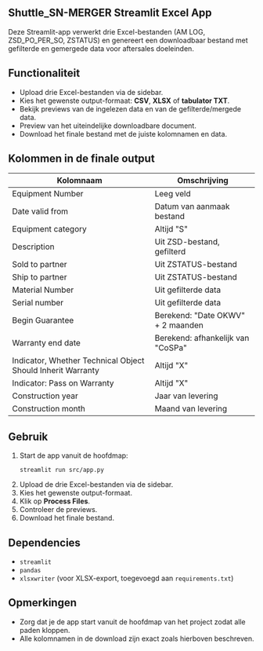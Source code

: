 ## Shuttle_SN-MERGER Streamlit Excel App

Deze Streamlit-app verwerkt drie Excel-bestanden (AM LOG, ZSD_PO_PER_SO, ZSTATUS) en genereert een downloadbaar bestand met gefilterde en gemergede data voor aftersales doeleinden.

## Functionaliteit

- Upload drie Excel-bestanden via de sidebar.
- Kies het gewenste output-formaat: **CSV**, **XLSX** of **tabulator TXT**.
- Bekijk previews van de ingelezen data en van de gefilterde/mergede data.
- Preview van het uiteindelijke downloadbare document.
- Download het finale bestand met de juiste kolomnamen en data.

## Kolommen in de finale output

| Kolomnaam | Omschrijving |
|-----------|--------------|
| Equipment Number | Leeg veld |
| Date valid from | Datum van aanmaak bestand |
| Equipment category | Altijd "S" |
| Description | Uit ZSD-bestand, gefilterd |
| Sold to partner | Uit ZSTATUS-bestand |
| Ship to partner | Uit ZSTATUS-bestand |
| Material Number | Uit gefilterde data |
| Serial number | Uit gefilterde data |
| Begin Guarantee | Berekend: "Date OKWV" + 2 maanden |
| Warranty end date | Berekend: afhankelijk van "CoSPa" |
| Indicator, Whether Technical Object Should Inherit Warranty | Altijd "X" |
| Indicator: Pass on Warranty | Altijd "X" |
| Construction year | Jaar van levering |
| Construction month | Maand van levering |

## Gebruik

1. Start de app vanuit de hoofdmap:
    ```
    streamlit run src/app.py
    ```
2. Upload de drie Excel-bestanden via de sidebar.
3. Kies het gewenste output-formaat.
4. Klik op **Process Files**.
5. Controleer de previews.
6. Download het finale bestand.

## Dependencies

- `streamlit`
- `pandas`
- `xlsxwriter` (voor XLSX-export, toegevoegd aan `requirements.txt`)

## Opmerkingen

- Zorg dat je de app start vanuit de hoofdmap van het project zodat alle paden kloppen.
- Alle kolomnamen in de download zijn exact zoals hierboven beschreven.


